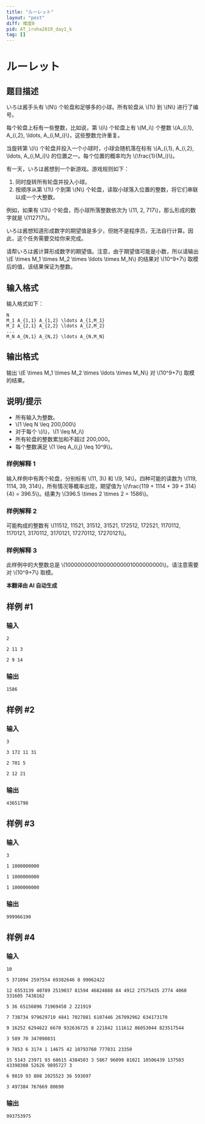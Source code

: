 ```yaml
---
title: "ルーレット"
layout: "post"
diff: 难度0
pid: AT_iroha2019_day1_k
tag: []
---
```


# ルーレット

## 题目描述

いろは酱手头有 \\(N\\) 个轮盘和足够多的小球。所有轮盘从 \\(1\\) 到 \\(N\\) 进行了编号。

每个轮盘上标有一些整数，比如说，第 \\(i\\) 个轮盘上有 \\(M_i\\) 个整数 \\(A_{i,1}, A_{i,2}, \ldots, A_{i,M_i}\\)，这些整数允许重复。

当旋转第 \\(i\\) 个轮盘并投入一个小球时，小球会随机落在标有 \\(A_{i,1}, A_{i,2}, \ldots, A_{i,M_i}\\) 的位置之一。每个位置的概率均为 \\(\frac{1}{M_i}\\)。

有一天，いろは酱想到一个新游戏。游戏规则如下：

1. 同时旋转所有轮盘并投入小球。
2. 按顺序从第 \\(1\\) 个到第 \\(N\\) 个轮盘，读取小球落入位置的整数，将它们串联以成一个大整数。

例如，如果有 \\(3\\) 个轮盘，而小球所落整数依次为 \\(11, 2, 717\\)，那么形成的数字就是 \\(112717\\)。

いろは酱想知道形成数字的期望值是多少，但她不是程序员，无法自行计算。因此，这个任务需要交给你来完成。

请帮いろは酱计算形成数字的期望值。注意，由于期望值可能是小数，所以请输出 \\(E \times M_1 \times M_2 \times \ldots \times M_N\\) 的结果对 \\(10^9+7\\) 取模后的值，该结果保证为整数。

## 输入格式

输入格式如下：

```
N
M_1 A_{1,1} A_{1,2} \ldots A_{1,M_1}
M_2 A_{2,1} A_{2,2} \ldots A_{2,M_2}
...
M_N A_{N,1} A_{N,2} \ldots A_{N,M_N}
```

## 输出格式

输出 \\(E \times M_1 \times M_2 \times \ldots \times M_N\\) 对 \\(10^9+7\\) 取模的结果。

## 说明/提示

- 所有输入为整数。
- \\(1 \leq N \leq 200,000\\)
- 对于每个 \\(i\\)，\\(1 \leq M_i\\)
- 所有轮盘的整数累加和不超过 200,000。
- 每个整数满足 \\(1 \leq A_{i,j} \leq 10^9\\)。

### 样例解释 1

输入样例中有两个轮盘，分别标有 \\(11, 3\\) 和 \\(9, 14\\)。四种可能的读数为 \\(119, 1114, 39, 314\\)，所有情况等概率出现，期望值为 \\(\frac{119 + 1114 + 39 + 314}{4} = 396.5\\)。结果为 \\(396.5 \times 2 \times 2 = 1586\\)。

### 样例解释 2

可能构成的整数有 \\(11512, 11521, 31512, 31521, 172512, 172521, 1170112, 1170121, 3170112, 3170121, 17270112, 17270121\\)。

### 样例解释 3

此样例中的大整数总是 \\(100000000010000000001000000000\\)。请注意需要对 \\(10^9+7\\) 取模。

 **本翻译由 AI 自动生成**

## 样例 #1

### 输入

```
2
2 11 3
2 9 14
```

### 输出

```
1586
```

## 样例 #2

### 输入

```
3
3 172 11 31
2 701 5
2 12 21
```

### 输出

```
43651798
```

## 样例 #3

### 输入

```
3
1 1000000000
1 1000000000
1 1000000000
```

### 输出

```
999966190
```

## 样例 #4

### 输入

```
10
5 371094 2597554 69382646 8 99062422 
12 6553139 40789 2519037 81594 46824888 84 4912 27575435 2774 4060 331605 7438162 
5 36 65156096 71969458 2 221919 
7 738734 979629710 4841 7027881 6107446 267092962 634173170 
9 16252 6294622 6670 932636725 8 221842 111612 86053044 823517544 
3 589 70 347090831 
9 7853 6 3174 1 14675 42 10793760 777031 23350 
15 5143 23971 93 68615 4384503 3 5867 96099 81021 10506439 137503 43398308 52626 9895727 3 
6 9819 93 808 2025523 36 593697 
3 497384 767669 80690
```

### 输出

```
993753975
```

